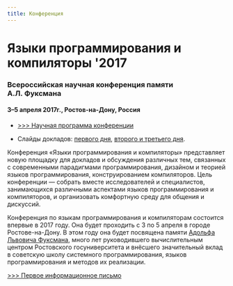 ```yaml
---
title: Конференция
---
```


<h1 id="confTitle"> Языки программирования и компиляторы '2017</h1>

### Всероссийская научная конференция памяти А.Л.&nbsp;Фуксмана

#### 3–5 апреля 2017г., Ростов-на-Дону, Россия 

* [>>> Научная программа конференции](https://docs.google.com/spreadsheets/d/11QiFUqJG_NiBHVUfji_6-FiqP3aQWmdDBN13abM32nY/edit?usp=sharing)

* Слайды докладов: [первого дня](files/slides/day-1/), [второго и третьего дня](files/slides/days-2-3/).

Конференция «Языки программирования и компиляторы»
представляет новую площадку для докладов и обсуждения 
различных тем, связанных с современными парадигмами программирования, 
дизайном и теорией языков программирования, 
конструированием компиляторов. Цель конференции — собрать вместе исследователей и специалистов, 
занимающихся различными аспектами языков программирования и компиляторов,
и организовать комфортную среду для общения и дискуссий. 

Конференция по языкам программирования и компиляторам
состоится впервые в 2017 году. 
Она будет проходить с 3 по 5 апреля в городе Ростове-на-Дону.
В этом году она будет посвящена памяти [Адольфа Львовича Фуксмана](fuksman.html), 
много лет руководившего вычислительным центром Ростовского госуниверситета 
и внёсшего значительный вклад в советскую школу системного программирования, 
языков программирования и методов их реализации.

[>>> Первое информационное письмо](files/PLC-2017CfP.pdf)


